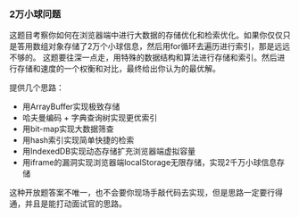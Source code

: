 ### 2万小球问题

这题目考察你如何在浏览器端中进行大数据的存储优化和检索优化。如果你仅仅只是答用数组对象存储了2万个小球信息，然后用for循环去遍历进行索引，那是远远不够的。
这题要往深一点走，用特殊的数据结构和算法进行存储和索引。然后进行存储和速度的一个权衡和对比，最终给出你认为的最优解。

提供几个思路：

- 用ArrayBuffer实现极致存储
- 哈夫曼编码 + 字典查询树实现更优索引
- 用bit-map实现大数据筛查
- 用hash索引实现简单快捷的检索
- 用IndexedDB实现动态存储扩充浏览器端虚拟容量
- 用iframe的漏洞实现浏览器端localStorage无限存储，实现2千万小球信息存储

这种开放题答案不唯一，也不会要你现场手敲代码去实现，但是思路一定要行得通，并且是能打动面试官的思路。